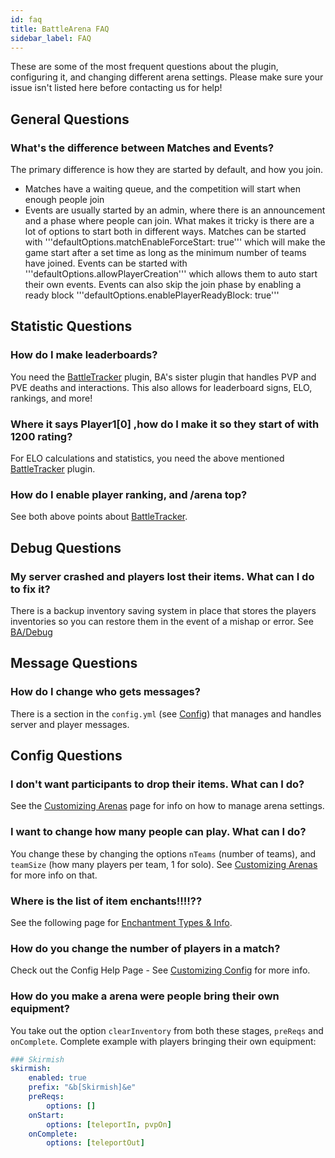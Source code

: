 ```yaml
---
id: faq
title: BattleArena FAQ
sidebar_label: FAQ
---
```

These are some of the most frequent questions about the plugin, configuring it, and changing different arena settings. Please make sure your issue isn't listed here before contacting us for help!

## General Questions
### What's the difference between Matches and Events?
The primary difference is how they are started by default, and how you join.
* Matches have a waiting queue, and the competition will start when enough people join
* Events are usually started by an admin, where there is an announcement and a phase where people can join.
What makes it tricky is there are a lot of options to start both in different ways. Matches can be started with '''defaultOptions.matchEnableForceStart: true''' which will make the game start after a set time as long as the minimum number of teams have joined. Events can be started with '''defaultOptions.allowPlayerCreation''' which allows them to auto start their own events. Events can also skip the join phase by enabling a ready block '''defaultOptions.enablePlayerReadyBlock: true'''
## Statistic Questions
### How do I make leaderboards?
You need the [BattleTracker](bt/index.md) plugin, BA's sister plugin that handles PVP and PVE deaths and interactions. This also allows for leaderboard signs, ELO, rankings, and more!
### Where it says Player1[0] ,how do I make it so they start of with 1200 rating?
For ELO calculations and statistics, you need the above mentioned [BattleTracker](bt/index.md) plugin.
### How do I enable player ranking, and /arena top?
See both above points about [BattleTracker](bt/index.md).
## Debug Questions
### My server crashed and players lost their items. What can I do to fix it?
There is a backup inventory saving system in place that stores the players inventories so you can restore them in the event of a mishap or error. See [BA/Debug](ba/debug.md)
## Message Questions
### How do I change who gets messages?
There is a section in the `config.yml` (see [Config](ba/config.md)) that manages and handles server and player messages.
## Config Questions
### I don't want participants to drop their items. What can I do?
See the [Customizing Arenas](ba/settings.md) page for info on how to manage arena settings.
### I want to change how many people can play. What can I do?
You change these by changing the options `nTeams` (number of teams), and `teamSize` (how many players per team, 1 for solo). See [Customizing Arenas](ba/settings.md) for more info on that.
### Where is the list of item enchants!!!!??
See the following page for [Enchantment Types & Info](enchants.md).
### How do you change the number of players in a match?
Check out the Config Help Page - See [Customizing Config](ba/config.md) for more info.
### How do you make a arena were people bring their own equipment?
You take out the option `clearInventory` from both these stages, `preReqs` and `onComplete`. Complete example with players bringing their own equipment:
```yaml
### Skirmish 
skirmish:
    enabled: true
    prefix: "&b[Skirmish]&e"
    preReqs:
        options: []
    onStart:
        options: [teleportIn, pvpOn]
    onComplete:
        options: [teleportOut]
```